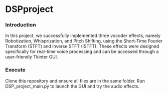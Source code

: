 # DSPproject

### Introduction
In this project, we successfully implemented three vocoder effects, namely Robotization, Whisprization, and Pitch Shifting, using the Short-Time Fourier Transform (STFT) and Inverse STFT (ISTFT). These effects were designed specifically for real-time voice processing and can be accessed through a user-friendly Tkinter GUI.


### Execute
Clone this repository and ensure all files are in the same folder. Run DSP_project_main.py to launch the GUI and try the audio effects.
